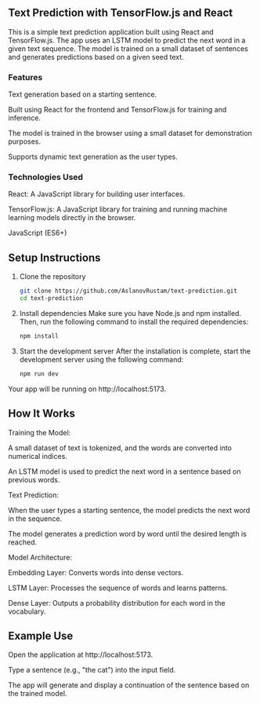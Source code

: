 ## Text Prediction with TensorFlow.js and React

This is a simple text prediction application built using React and TensorFlow.js. The app uses an LSTM model to predict the next word in a given text sequence. The model is trained on a small dataset of sentences and generates predictions based on a given seed text.

### Features

Text generation based on a starting sentence.

Built using React for the frontend and TensorFlow.js for training and inference.

The model is trained in the browser using a small dataset for demonstration purposes.

Supports dynamic text generation as the user types.

### Technologies Used

React: A JavaScript library for building user interfaces.

TensorFlow.js: A JavaScript library for training and running machine learning models directly in the browser.

JavaScript (ES6+)

## Setup Instructions

1.  Clone the repository

    ```bash
    git clone https://github.com/AslanovRustam/text-prediction.git
    cd text-prediction
    ```

2.  Install dependencies
    Make sure you have Node.js and npm installed. Then, run the following command to install the required dependencies:

    ```bash
    npm install
    ```

3.  Start the development server
    After the installation is complete, start the development server using the following command:
    ```bash
    npm run dev
    ```

Your app will be running on http://localhost:5173.

## How It Works

Training the Model:

A small dataset of text is tokenized, and the words are converted into numerical indices.

An LSTM model is used to predict the next word in a sentence based on previous words.

Text Prediction:

When the user types a starting sentence, the model predicts the next word in the sequence.

The model generates a prediction word by word until the desired length is reached.

Model Architecture:

Embedding Layer: Converts words into dense vectors.

LSTM Layer: Processes the sequence of words and learns patterns.

Dense Layer: Outputs a probability distribution for each word in the vocabulary.

## Example Use

Open the application at http://localhost:5173.

Type a sentence (e.g., "the cat") into the input field.

The app will generate and display a continuation of the sentence based on the trained model.
